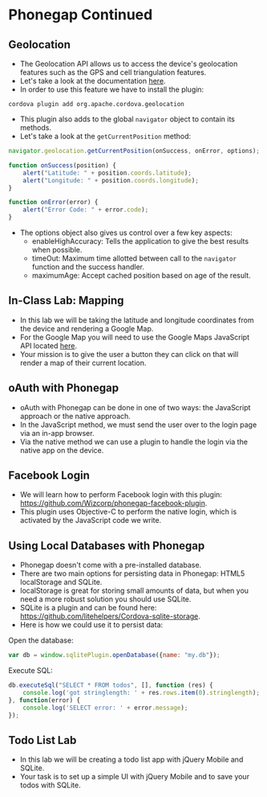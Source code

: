 # Phonegap Continued

## Geolocation
- The Geolocation API allows us to access the device's geolocation features such as the GPS and cell triangulation features.
- Let's take a look at the documentation [here](http://plugins.cordova.io/#/package/org.apache.cordova.geolocation).
- In order to use this feature we have to install the plugin:

```
cordova plugin add org.apache.cordova.geolocation
```

- This plugin also adds to the global `navigator` object to contain its methods.
- Let's take a look at the `getCurrentPosition` method:

```javascript
navigator.geolocation.getCurrentPosition(onSuccess, onError, options);

function onSuccess(position) {
	alert("Latitude: " + position.coords.latitude);
	alert("Longitude: " + position.coords.longitude);
}

function onError(error) {
	alert("Error Code: " + error.code);
}
```

- The options object also gives us control over a few key aspects:
	- enableHighAccuracy: Tells the application to give the best results when possible.
	- timeOut: Maximum time allotted between call to the `navigator` function and the success handler.
	- maximumAge: Accept cached position based on age of the result.

## In-Class Lab: Mapping
- In this lab we will be taking the latitude and longitude coordinates from the device and rendering a Google Map.
- For the Google Map you will need to use the Google Maps JavaScript API located [here](https://developers.google.com/maps/documentation/javascript/tutorial).
- Your mission is to give the user a button they can click on that will render a map of their current location.

## oAuth with Phonegap
- oAuth with Phonegap can be done in one of two ways: the JavaScript approach or the native approach.
- In the JavaScript method, we must send the user over to the login page via an in-app browser.
- Via the native method we can use a plugin to handle the login via the native app on the device.

## Facebook Login
- We will learn how to perform Facebook login with this plugin: https://github.com/Wizcorp/phonegap-facebook-plugin.
- This plugin uses Objective-C to perform the native login, which is activated by the JavaScript code we write.

## Using Local Databases with Phonegap
- Phonegap doesn't come with a pre-installed database.
- There are two main options for persisting data in Phonegap: HTML5 localStorage and SQLite.
- localStorage is great for storing small amounts of data, but when you need a more robust solution you should use SQLite.
- SQLite is a plugin and can be found here: https://github.com/litehelpers/Cordova-sqlite-storage.
- Here is how we could use it to persist data:

Open the database:

```javascript
var db = window.sqlitePlugin.openDatabase({name: "my.db"});
```

Execute SQL:

```javascript
db.executeSql("SELECT * FROM todos", [], function (res) {
	console.log('got stringlength: ' + res.rows.item(0).stringlength);
}, function(error) {
	console.log('SELECT error: ' + error.message);
});
```

## Todo List Lab
- In this lab we will be creating a todo list app with jQuery Mobile and SQLite.
- Your task is to set up a simple UI with jQuery Mobile and to save your todos with SQLite.